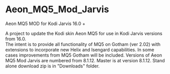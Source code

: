# Aeon_MQ5_Mod_Jarvis
Aeon MQ5 MOD for Kodi Jarvis 16.0 +

A project to update the Kodi skin Aeon MQ5 for use in Kodi Jarvis versions from 16.0.  
The intent is to provide all functionality of MQ5 on Gotham (ver 2.02) with extensions to incorporate
new Helix and Isengard capabilities.  In some cases improvements from MQ5 Gotham will be included.  Versions
of Aeon MQ5 Mod Jarvis are numbered from 8.1.12.  Master is at version
8.1.12.  Stand alone download zip is in "Downloads" folder.
